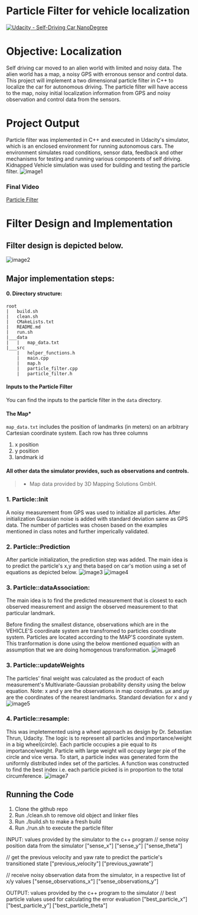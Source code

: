 # Particle Filter for vehicle localization
[![Udacity - Self-Driving Car NanoDegree](https://s3.amazonaws.com/udacity-sdc/github/shield-carnd.svg)](http://www.udacity.com/drive)

# Objective: Localization 
Self driving car moved to an alien world with limited and noisy data. The alien world has a map, a noisy GPS with erronous sensor and control data. This project will implement a two dimensional particle filter in C++ to localize the car for autonomous driving. The particle filter will have access to the map, noisy initial localization information from GPS and noisy observation and control data from the sensors.

# Project Output
Particle filter was implemented in C++ and executed in Udacity's simulator, which is an enclosed environment for running autonomous cars. The environment simulates road conditions, sensor data, feedback and other mechanisms for testing and running various components of self driving. Kidnapped Vehicle simulation was used for building and testing the particle filter. 
![image1](./images/ParticleFilter.png)
### Final Video
[Particle Filter](https://www.youtube.com/watch?v=myd3ctSHtts)

# Filter Design and Implementation
## Filter design is depicted below. 
![image2](./images/design.png)

## Major implementation steps:
#### 0. Directory structure:
```
root
|   build.sh
|   clean.sh
|   CMakeLists.txt
|   README.md
|   run.sh
|___data   
|   |   map_data.txt   
|___src
    |   helper_functions.h
    |   main.cpp
    |   map.h
    |   particle_filter.cpp
    |   particle_filter.h
```
#### Inputs to the Particle Filter
You can find the inputs to the particle filter in the `data` directory.
#### The Map*
`map_data.txt` includes the position of landmarks (in meters) on an arbitrary Cartesian coordinate system. Each row has three columns
1. x position
2. y position
3. landmark id
#### All other data the simulator provides, such as observations and controls.
> * Map data provided by 3D Mapping Solutions GmbH.

### 1. Particle::Init
A noisy measurement from GPS was used to initialize all particles. After initialization Gaussian noise is added with standard deviation same as GPS data. The number of particles was chosen based on the examples mentioned in class notes and further imperically validated.

### 2. Particle::Prediction
After particle initialization, the prediction step was added. The main idea is to predict the particle's x,y and theta based on car's motion using a set of equations as depicted below.
![image3](./images/yawNotZero.png)
![image4](./images/yawZero.png)

### 3. Particle::dataAssociation:
The main idea is to find the predicted measurement that is closest to each observed measurement and assign the observed measurement to that particular landmark.

Before finding the smallest distance, observations which are in the VEHICLE'S coordinate system are transfromed to particles coordinate system. Particles are located according to the MAP'S coordinate system. This tranformation is done using the below mentioned equation with an assumption that we are doing homogenous transformation.
![image6](./images/transformation.png)

### 3. Particle::updateWeights
The particles' final weight was calculated as the product of each measurement's Multivariate-Gaussian probability density using the below equation. Note: x and y are the observations in map coordinates. μx and μy are the coordinates of the nearest landmarks. Standard deviation for x and y
![image5](./images/MultivariateGaussian.png)

### 4. Particle::resample:
This was impletemented using a wheel approach as design by Dr. Sebastian Thrun, Udacity.  The logic is to represent all particles and importance/weight in a big wheel(circle). Each particle occupies a pie equal to its importance/weight. Particle with large weight will occupy larger pie of the circle and vice versa. To start, a particle index was generated form the uniformly distributed index set of the particles. A function was constructed to find the best index i.e. each particle picked is in proportion to the total circumference. 
![image7](./images/resampleWheel.png)

## Running the Code
1. Clone the github repo
1. Run ./clean.sh to remove old object and linker files
2. Run ./build.sh to make a fresh build
3. Run ./run.sh to execute the particle filter 

INPUT: values provided by the simulator to the c++ program
// sense noisy position data from the simulator
["sense_x"]
["sense_y"]
["sense_theta"]

// get the previous velocity and yaw rate to predict the particle's transitioned state
["previous_velocity"]
["previous_yawrate"]

// receive noisy observation data from the simulator, in a respective list of x/y values
["sense_observations_x"]
["sense_observations_y"]

OUTPUT: values provided by the c++ program to the simulator
// best particle values used for calculating the error evaluation
["best_particle_x"]
["best_particle_y"]
["best_particle_theta"]
